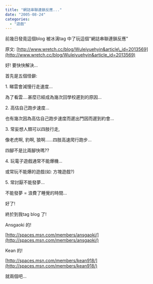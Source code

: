 ```yaml
---
title: "網誌串聯連鎖反應..."
date: "2005-08-24"
categories: 
  - "遊戲"
---
```


前幾日發竟這個blog 被冰漓tag 中了玩這個"網誌串聯連鎖反應"

原文: [http://www.wretch.cc/blog/Wuleiyuehyin&article\_id=2013569](http://www.wretch.cc/blog/Wuleiyuehyin&article_id=2013569)

好! 要快快解決...

首先是五個怪僻:

1\. 睇雲會減慢行走速度...

為了看雲....甚麼已經成為幾次回學校遲到的原因...

2\. 高估自己跑步速度...

也有幾次因為高估自己跑步速度而遲出門因而遲到約會...

3\. 常妄想人類可以四肢行走,

像老虎啊, 豹啊, 狼啊......四肢高速爬行跑步...

四腳不是比兩腳快嗎??

4\. 玩電子遊戲通常不能爆機...

或常玩不能爆的遊戲(如: 方塊遊戲?)

5\. 常討厭不能發夢...

不能發夢 = 浪費了睡覺的時間...

好了!

終於到我tag blog 了!

Ansgaoki 的!

[http://spaces.msn.com/members/ansgaoki/](http://spaces.msn.com/members/ansgaoki/)

Kean 的!

[http://spaces.msn.com/members/kean918/](http://spaces.msn.com/members/kean918/)

就兩個吧...
